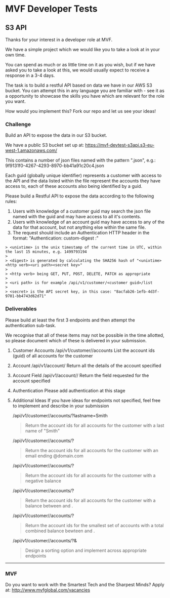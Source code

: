 # MVF Developer Tests
## S3 API

Thanks for your interest in a developer role at MVF.

We have a simple project which we would like you to take a look at in your own time.

You can spend as much or as little time on it as you wish, but if we have asked you to take a look at this, we would usually expect to receive a response in a 3-4 days.

The task is to build a restful API based on data we have in our AWS S3 bucket. You can attempt this in any language you are familiar with - see it as a opportunity to showcase the skills you have which are relevant for the role you want.

How would you implement this? Fork our repo and let us see your ideas!

### Challenge
Build an API to expose the data in our S3 bucket.

We have a public S3 bucket set up at: https://mvf-devtest-s3api.s3-eu-west-1.amazonaws.com/

This contains a number of json files named with the pattern "<guid>.json", e.g.:
    9f9131f0-4267-4293-8970-bb41a91c20c4.json

Each guid (globally unique identifier) represents a customer with access to the API and the data listed within the file represent the accounts they have access to, each of these accounts also being identified by a guid.

Please build a Restful API to expose the data according to the following rules:

  1. Users with knowledge of a customer guid may search the json file named with the guid and may have access to all it's contents.
  2. Users with knowledge of an account guid may have access to any of the data for that account, but not anything else within the same file.
  3. The request should include an Authentication HTTP header in the format: "Authentication: custom-digest <unixtime>:<digest>"

    > <unixtime> is the unix timestamp of the current time in UTC, within the last 15 minutes, e.g. 1499793194
    >
    > <digest> is generated by calculating the SHA256 hash of "<unixtime><http verb><uri path><secret key>"
    >
    > <http verb> being GET, PUT, POST, DELETE, PATCH as appropriate
    >
    > <uri path> is for example /api/v1/customer/<customer guid>/list
    >
    > <secret> is the API secret key, in this case: "8acfab26-1efb-4d3f-9701-bb4743d62d71"


### Deliverables

Please build at least the first 3 endpoints and then attempt the authentication sub-task.

We recognise that all of these items may not be possible in the time allotted, so
please document which of these is delivered in your submission.

1. Customer Accounts
    /api/v1/customer/<customer guid>/accounts
        List the account ids (guid) of all accounts for the customer

2. Account
    /api/v1/account/<account guid>
        Return all the details of the account specified

3. Account Field
    /api/v1/account/<account guid>/<field>
        Return the field requested for the account specified

4. Authentication
    Please add authentication at this stage

5. Additional Ideas
    If you have ideas for endpoints not specified, feel free to implement and describe in your submission

    /api/v1/customer/<customer guid>/accounts/?lastname=Smith
    >   Return the account ids for all accounts for the customer with a last name of "Smith"

    /api/v1/customer/<customer guid>/accounts/?<design the query required>
    >   Return the account ids for all accounts for the customer with an email ending @domain.com

    /api/v1/customer/<customer guid>/accounts/?<design the query required>
    >   Return the account ids for all accounts for the customer with a negative balance

    /api/v1/customer/<customer guid>/accounts/?<design the query required>
    >   Return the account ids for all accounts for the customer with a balance between <minimum> and <maximum>.

    /api/v1/customer/<customer guid>/accounts/?<design the query required>
    >   Return the account ids for the smallest set of accounts with a total combined balance bewteen <minimum> and <maximum>.

    /api/v1/customer/<customer guid>/accounts/?<any query>&<sort by>
    >   Design a sorting option and implement across appropriate endpoints

---
### MVF
Do you want to work with the Smartest Tech and the Sharpest Minds? Apply at: http://www.mvfglobal.com/vacancies